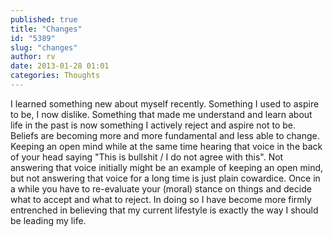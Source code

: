 ```yaml
---
published: true
title: "Changes"
id: "5389"
slug: "changes"
author: rv
date: 2013-01-28 01:01
categories: Thoughts
---
```

I learned something new about myself recently. Something I used to aspire to be, I now dislike. Something that made me understand and learn about life in the past is now something I actively reject and aspire not to be. Beliefs are becoming more and more fundamental and less able to change. Keeping an open mind while at the same time hearing that voice in the back of your head saying "This is bullshit / I do not agree with this". Not answering that voice initially might be an example of keeping an open mind, but not answering that voice for a long time is just plain cowardice. Once in a while you have to re-evaluate your (moral) stance on things and decide what to accept and what to reject. In doing so I have become more firmly entrenched in believing that my current lifestyle is exactly the way I should be leading my life.
